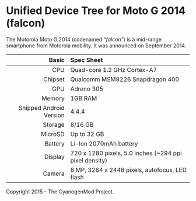Unified Device Tree for Moto G 2014 (falcon)
===========================================

The Motorola Moto G 2014 (codenamed _"falcon"_) is a mid-range smartphone from Motorola mobility.
It was announced on September 2014.

Basic   | Spec Sheet
-------:|:-------------------------
CPU     | Quad-core 1.2 GHz Cortex-A7
Chipset | Qualcomm MSM8226 Snapdragon 400
GPU     | Adreno 305
Memory  | 1GB RAM
Shipped Android Version | 4.4.4
Storage | 8/16 GB
MicroSD | Up to 32 GB
Battery | Li-Ion 2070mAh battery
Display | 720 x 1280 pixels, 5.0 inches (~294 ppi pixel density)
Camera  | 8 MP, 3264 х 2448 pixels, autofocus, LED flash

Copyright 2015 - The CyanogenMod Project.

